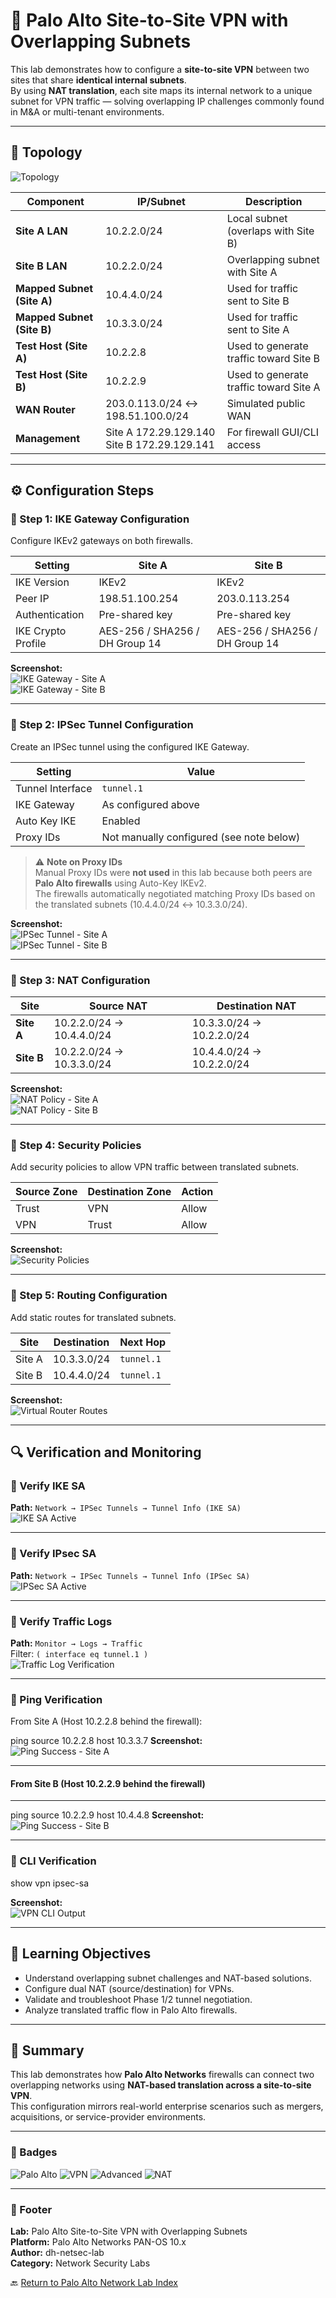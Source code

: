 # 🧱 Palo Alto Site-to-Site VPN with Overlapping Subnets

This lab demonstrates how to configure a **site-to-site VPN** between two sites that share **identical internal subnets**.  
By using **NAT translation**, each site maps its internal network to a unique subnet for VPN traffic — solving overlapping IP challenges commonly found in M&A or multi-tenant environments.

---

## 🧩 Topology

![Topology](screenshots/topology.png)

| Component | IP/Subnet | Description |
|------------|------------|-------------|
| **Site A LAN** | 10.2.2.0/24 | Local subnet (overlaps with Site B) |
| **Site B LAN** | 10.2.2.0/24 | Overlapping subnet with Site A |
| **Mapped Subnet (Site A)** | 10.4.4.0/24 | Used for traffic sent to Site B |
| **Mapped Subnet (Site B)** | 10.3.3.0/24 | Used for traffic sent to Site A |
| **Test Host (Site A)** | 10.2.2.8 | Used to generate traffic toward Site B |
| **Test Host (Site B)** | 10.2.2.9 | Used to generate traffic toward Site A |
| **WAN Router** | 203.0.113.0/24 ↔ 198.51.100.0/24 | Simulated public WAN |
| **Management** | Site A 172.29.129.140                                                                                                                                                                                                                                                                                                                                                                                                                                                                                                                                                                                                                                                                                                                                                                                                                                                                                                                                                                                                                                                                                                                                                                                                                                                                                                                                                                                                                                                                                                                                                                                                                                                                                                                                                                                                                                                                                                                                                                                                                                                                                                                                                                                                                                                                                                                                                                                                                                                                                                                                                                                                                                                                                                                                                                                                                                                                                                                                                                                                                                                                                                                                                                                                                                                                                                                                                                                                                                                                                                                                                                                                                                                                                                                        <br> Site B 172.29.129.141 | For firewall GUI/CLI access |

---

## ⚙️ Configuration Steps

### 🔹 Step 1: IKE Gateway Configuration
Configure IKEv2 gateways on both firewalls.

| Setting | Site A | Site B |
|----------|---------|--------|
| IKE Version | IKEv2 | IKEv2 |
| Peer IP | 198.51.100.254 | 203.0.113.254 |
| Authentication | Pre-shared key | Pre-shared key |
| IKE Crypto Profile | AES-256 / SHA256 / DH Group 14 | AES-256 / SHA256 / DH Group 14 |

**Screenshot:**  
![IKE Gateway - Site A](screenshots/ike-gateway-siteA.png)  
![IKE Gateway - Site B](screenshots/ike-gateway-siteB.png)

---

### 🔹 Step 2: IPSec Tunnel Configuration
Create an IPSec tunnel using the configured IKE Gateway.

| Setting | Value |
|----------|--------|
| Tunnel Interface | `tunnel.1` |
| IKE Gateway | As configured above |
| Auto Key IKE | Enabled |
| Proxy IDs | Not manually configured (see note below) |

> ⚠️ **Note on Proxy IDs**  
> Manual Proxy IDs were **not used** in this lab because both peers are **Palo Alto firewalls** using Auto-Key IKEv2.  
> The firewalls automatically negotiated matching Proxy IDs based on the translated subnets (10.4.4.0/24 ↔ 10.3.3.0/24).

**Screenshot:**  
![IPSec Tunnel - Site A](screenshots/ipsec-tunnel-siteA.png)  
![IPSec Tunnel - Site B](screenshots/ipsec-tunnel-siteB.png)

---

### 🔹 Step 3: NAT Configuration

| Site | Source NAT | Destination NAT |
|------|-------------|-----------------|
| **Site A** | 10.2.2.0/24 → 10.4.4.0/24 | 10.3.3.0/24 → 10.2.2.0/24 |
| **Site B** | 10.2.2.0/24 → 10.3.3.0/24 | 10.4.4.0/24 → 10.2.2.0/24 |

**Screenshot:**  
![NAT Policy - Site A](screenshots/nat-policy-siteA.png)  
![NAT Policy - Site B](screenshots/nat-policy-siteB.png)

---

### 🔹 Step 4: Security Policies

Add security policies to allow VPN traffic between translated subnets.

| Source Zone | Destination Zone | Action |
|--------------|------------------|---------|
| Trust | VPN | Allow |
| VPN | Trust | Allow |

**Screenshot:**  
![Security Policies](screenshots/security-policies.png)

---

### 🔹 Step 5: Routing Configuration

Add static routes for translated subnets.

| Site | Destination | Next Hop |
|------|--------------|-----------|
| Site A | 10.3.3.0/24 | `tunnel.1` |
| Site B | 10.4.4.0/24 | `tunnel.1` |

**Screenshot:**  
![Virtual Router Routes](screenshots/virtual-router-routes.png)

---

## 🔍 Verification and Monitoring

### 🔸 Verify IKE SA
**Path:** `Network → IPSec Tunnels → Tunnel Info (IKE SA)`  
![IKE SA Active](screenshots/monitor-ike-sa.png)

---

### 🔸 Verify IPsec SA
**Path:** `Network → IPSec Tunnels → Tunnel Info (IPSec SA)`  
![IPSec SA Active](screenshots/monitor-ipsec-sa.png)

---

### 🔸 Verify Traffic Logs
**Path:** `Monitor → Logs → Traffic`  
Filter: `( interface eq tunnel.1 )`  
![Traffic Log Verification](screenshots/traffic-log-verification.png)

---

### 🔸 Ping Verification
From Site A (Host 10.2.2.8 behind the firewall):

ping source 10.2.2.8 host 10.3.3.7
**Screenshot:**  
![Ping Success - Site A](screenshots/ping-success-siteA.png)

---

#### From Site B (Host 10.2.2.9 behind the firewall)
---
ping source 10.2.2.9 host 10.4.4.8
**Screenshot:**  
![Ping Success - Site B](screenshots/ping-success-siteB.png)

---

### 🔸 CLI Verification

show vpn ipsec-sa


**Screenshot:**  
![VPN CLI Output](screenshots/show-vpn-cli.png)

---

## 🧠 Learning Objectives
- Understand overlapping subnet challenges and NAT-based solutions.  
- Configure dual NAT (source/destination) for VPNs.  
- Validate and troubleshoot Phase 1/2 tunnel negotiation.  
- Analyze translated traffic flow in Palo Alto firewalls.

---

## 🏁 Summary
This lab demonstrates how **Palo Alto Networks** firewalls can connect two overlapping networks using **NAT-based translation across a site-to-site VPN**.  
This configuration mirrors real-world enterprise scenarios such as mergers, acquisitions, or service-provider environments.

---

### 🧷 Badges
![Palo Alto](https://img.shields.io/badge/Palo%20Alto-Firewall-blue?logo=paloaltonetworks)
![VPN](https://img.shields.io/badge/Site--to--Site-VPN-green)
![Advanced](https://img.shields.io/badge/Level-Advanced-orange)
![NAT](https://img.shields.io/badge/Feature-NAT%20Overlap-yellow)

---

### 🧾 Footer
**Lab:** Palo Alto Site-to-Site VPN with Overlapping Subnets  
**Platform:** Palo Alto Networks PAN-OS 10.x  
**Author:** dh-netsec-lab  
**Category:** Network Security Labs  

🔙 [Return to Palo Alto Network Lab Index](../index.md)



